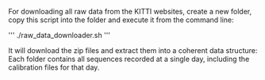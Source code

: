 For downloading all raw data from the KITTI websites, create a new folder, copy this script into the folder and execute it from the command line:

'''
./raw_data_downloader.sh
'''

It will download the zip files and extract them into a coherent data structure: Each folder contains all sequences recorded at a single day, including the calibration files for that day.
